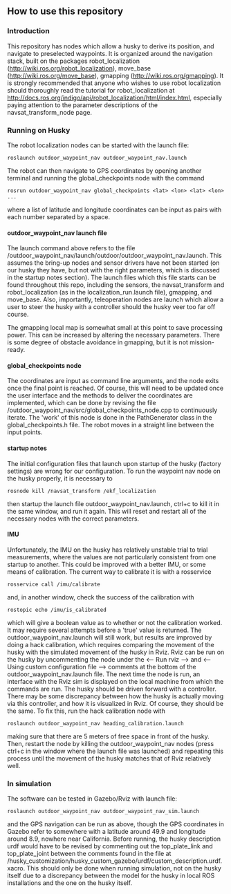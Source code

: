 ## How to use this repository


### Introduction

This repository has nodes which allow a husky to derive its position, and navigate to preselected waypoints.  It is organized around the navigation stack, built on the packages robot_localization (http://wiki.ros.org/robot_localization), move_base (http://wiki.ros.org/move_base), gmapping (http://wiki.ros.org/gmapping).  It is strongly recommended that anyone who wishes to use robot localization should thoroughly read the tutorial for robot_localization at http://docs.ros.org/indigo/api/robot_localization/html/index.html, especially paying attention to the parameter descriptions of the navsat_transform_node page.


### Running on Husky

The robot localization nodes can be started with the launch file:

    roslaunch outdoor_waypoint_nav outdoor_waypoint_nav.launch

The robot can then navigate to GPS coordinates by opening another terminal and running the global_checkpoints node with the command

    rosrun outdoor_waypoint_nav global_checkpoints <lat> <lon> <lat> <lon> ...

where a list of latitude and longitude coordinates can be input as pairs with each number separated by a space.  


#### outdoor_waypoint_nav launch file

The launch command above refers to the file <repo>/outdoor_waypoint_nav/launch/outdoor/outdoor_waypoint_nav.launch.  This assumes the bring-up nodes and sensor drivers have not been started (on our husky they have, but not with the right parameters, which is discussed in the startup notes section).  The launch files which this file starts can be found throughout this repo, including the sensors, the navsat_transform and robot_localization (as in the localization_run.launch file), gmapping, and move_base.  Also, importantly, teleoperation nodes are launch which allow a user to steer the husky with a controller should the husky veer too far off course.

The gmapping local map is somewhat small at this point to save processing power. This can be increased by altering the necessary parameters. There is some degree of obstacle avoidance in gmapping, but it is not mission-ready.


#### global_checkpoints node

The coordinates are input as command line arguments, and the node exits once the final point is reached.  Of course, this will need to be updated once the user interface and the methods to deliver the coordinates are implemented, which can be done by revising the file <repo>/outdoor_waypoint_nav/src/global_checkpoints_node.cpp to continuously iterate.  The 'work' of this node is done in the PathGenerator class in the global_checkpoints.h file.  The robot moves in a straight line between the input points.


#### startup notes

The initial configuration files that launch upon startup of the husky (factory settings) are wrong for our configuration. To run the waypoint nav node on the husky properly, it is necessary to

	rosnode kill /navsat_transform /ekf_localization

then startup the launch file outdoor_waypoint_nav.launch, ctrl+c to kill it in the same window, and run it again.  This will reset and restart all of the necessary nodes with the correct parameters.


#### IMU

Unfortunately, the IMU on the husky has relatively unstable trial to trial measurements, where the values are not particularly consistent from one startup to another.  This could be improved with a better IMU, or some means of calibration.  The current way to calibrate it is with a rosservice

	rosservice call /imu/calibrate

and, in another window, check the success of the calibration with

	rostopic echo /imu/is_calibrated

which will give a boolean value as to whether or not the calibration worked.  It may require several attempts before a 'true' value is returned.  The outdoor_waypoint_nav.launch will still work, but results are improved by doing a hack calibration, which requires comparing the movement of the husky with the simulated movement of the husky in Rviz.  Rviz can be run on the husky by uncommenting the node under the <-- Run rviz --> and <-- Using custom configuration file --> comments at the bottom of the outdoor_waypoint_nav.launch file.  The next time the node is run, an interface with the Rviz sim is displayed on the local machine from which the commands are run.  The husky should be driven forward with a controller.  There may be some discrepancy between how the husky is actually moving via this controller, and how it is visualized in Rviz.  Of course, they should be the same.  To fix this, run the hack calibration node with

	roslaunch outdoor_waypoint_nav heading_calibration.launch

making sure that there are 5 meters of free space in front of the husky.  Then, restart the node by killing the outdoor_waypoint_nav nodes (press ctrl+c in the window where the launch file was launched) and repeating this process until the movement of the husky matches that of Rviz relatively well.


### In simulation

The software can be tested in Gazebo/Rviz with launch file:

    roslaunch outdoor_waypoint_nav outdoor_waypoint_nav_sim.launch

and the GPS navigation can be run as above, though the GPS coordinates in Gazebo refer to somewhere with a latitude around 49.9 and longitude around 8.9, nowhere near California.  Before running, the husky description urdf would have to be revised by commenting out the top_plate_link and top_plate_joint between the <link allows for connection of top plate> comments found in the file at  <repo>/husky_customization/husky_custom_gazebo/urdf/custom_description.urdf.xacro.  This should only be done when running simulation, not on the husky itself due to a discrepancy between the model for the husky in local ROS installations and the one on the husky itself.
